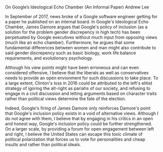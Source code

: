 On Google’s Ideological Echo Chamber (An Informal Paper)
Andrew Lee

In September of 2017, news broke of a Google software engineer getting for a paper he published on an internal board. In Google's Ideological Echo Chamber, James Damore argues that Google's policy of inclusion (as a solution for the problem gender discrepency in high tech) has been perpetuated by Google executives without much input from opposing views (much like an echo chamber). Furthermore, he argues that some fundamental differences between women and man might also contribute to said gender discrepency such as basic biology, work life balance requirements, and evolutionary psychology.

Although his view points might have been erroneous and can even considered offensive, I believe that the liberals as well as conservatives needs to provide an open envionment for such discussions to take place. To a large extent, Clinton's loss in 2016 could be attributed to the left's elitist strategy of igoring the alt-right as pariahs of our society, and refusing to engage in a civil discussion and letting arguments based on character traits rather than political views determine the fate of the election.

Indeed, Google's firing of James Damore only reinforces Damore's point that Google's inclusion policy exists in a void of alternative views. Although I do not agree with them, I believe that by engaging in his critics in an open and honest way, Google's inclusion policy could be further strengthened. On a larger scale, by providing a forum for open engagement between left and right, I believe the United States can escape this toxic climate of political polarization that forces us to vote for personalities and cheap insults and rather than political ideals.
